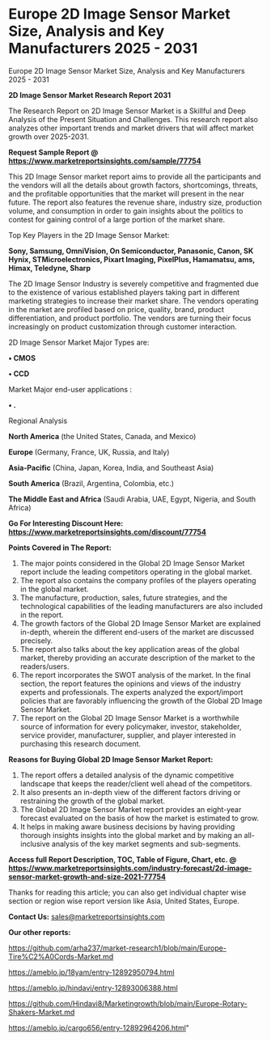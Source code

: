# Europe 2D Image Sensor Market Size, Analysis and Key Manufacturers 2025 - 2031
Europe 2D Image Sensor Market Size, Analysis and Key Manufacturers 2025 - 2031

<strong>2D Image Sensor Market Research Report 2031</strong>

The Research Report on 2D Image Sensor Market is a Skillful and Deep Analysis of the Present Situation and Challenges. This research report also analyzes other important trends and market drivers that will affect market growth over 2025-2031.

<strong>Request Sample Report @ <a href=https://www.marketreportsinsights.com/sample/77754>https://www.marketreportsinsights.com/sample/77754</a></strong>

This 2D Image Sensor market report aims to provide all the participants and the vendors will all the details about growth factors, shortcomings, threats, and the profitable opportunities that the market will present in the near future. The report also features the revenue share, industry size, production volume, and consumption in order to gain insights about the politics to contest for gaining control of a large portion of the market share.

Top Key Players in the 2D Image Sensor Market:

<strong>Sony, Samsung, OmniVision, On Semiconductor, Panasonic, Canon, SK Hynix, STMicroelectronics, Pixart Imaging, PixelPlus, Hamamatsu, ams, Himax, Teledyne, Sharp</strong>

The 2D Image Sensor Industry is severely competitive and fragmented due to the existence of various established players taking part in different marketing strategies to increase their market share. The vendors operating in the market are profiled based on price, quality, brand, product differentiation, and product portfolio. The vendors are turning their focus increasingly on product customization through customer interaction.

2D Image Sensor Market Major Types are:

<strong>• CMOS

• CCD</strong>

Market Major end-user applications :

<strong>• .</strong>

Regional Analysis

</u><strong><b>North America</b></strong> (the United States, Canada, and Mexico)

<strong><b>Europe </b></strong>(Germany, France, UK, Russia, and Italy)

<strong><b>Asia-Pacific</b></strong> (China, Japan, Korea, India, and Southeast Asia)

<strong><b>South America</b></strong> (Brazil, Argentina, Colombia, etc.)

<strong><b>The Middle East and Africa</b></strong> (Saudi Arabia, UAE, Egypt, Nigeria, and South Africa)

<strong>Go For Interesting Discount Here: <a href=https://www.marketreportsinsights.com/discount/77754>https://www.marketreportsinsights.com/discount/77754</a></strong>

<strong>Points Covered in The Report:</strong>
<ol>
  <li>The major points considered in the Global 2D Image Sensor Market report include the leading competitors operating in the global market.</li>
  <li>The report also contains the company profiles of the players operating in the global market.</li>
  <li>The manufacture, production, sales, future strategies, and the technological capabilities of the leading manufacturers are also included in the report.</li>
  <li>The growth factors of the Global 2D Image Sensor Market are explained in-depth, wherein the different end-users of the market are discussed precisely.</li>
  <li>The report also talks about the key application areas of the global market, thereby providing an accurate description of the market to the readers/users.</li>
  <li>The report incorporates the SWOT analysis of the market. In the final section, the report features the opinions and views of the industry experts and professionals. The experts analyzed the export/import policies that are favorably influencing the growth of the Global 2D Image Sensor Market.</li>
  <li>The report on the Global 2D Image Sensor Market is a worthwhile source of information for every policymaker, investor, stakeholder, service provider, manufacturer, supplier, and player interested in purchasing this research document.</li>
</ol>
<strong>Reasons for Buying Global 2D Image Sensor Market Report:</strong>

<ol>
  <li>The report offers a detailed analysis of the dynamic competitive landscape that keeps the reader/client well ahead of the competitors.</li>
  <li>It also presents an in-depth view of the different factors driving or restraining the growth of the global market.</li>
  <li>The Global 2D Image Sensor Market report provides an eight-year forecast evaluated on the basis of how the market is estimated to grow.</li>
  <li>It helps in making aware business decisions by having providing thorough insights insights into the global market and by making an all-inclusive analysis of the key market segments and sub-segments.</li>
</ol>
<strong>Access full Report Description, TOC, Table of Figure, Chart, etc. @ <a href=https://www.marketreportsinsights.com/industry-forecast/2d-image-sensor-market-growth-and-size-2021-77754>https://www.marketreportsinsights.com/industry-forecast/2d-image-sensor-market-growth-and-size-2021-77754</a></strong>


Thanks for reading this article; you can also get individual chapter wise section or region wise report version like Asia, United States, Europe.

<strong>Contact Us:</strong>
sales@marketreportsinsights.com

<strong>Our other reports:</strong>

<a href=https://github.com/arha237/market-research1/blob/main/Europe-Tire%C2%A0Cords-Market.md>https://github.com/arha237/market-research1/blob/main/Europe-Tire%C2%A0Cords-Market.md</a>

<a href=https://ameblo.jp/18yam/entry-12892950794.html>https://ameblo.jp/18yam/entry-12892950794.html</a>

<a href=https://ameblo.jp/hindavi/entry-12893006388.html>https://ameblo.jp/hindavi/entry-12893006388.html</a>

<a href=https://github.com/Hindavi8/Marketingrowth/blob/main/Europe-Rotary-Shakers-Market.md>https://github.com/Hindavi8/Marketingrowth/blob/main/Europe-Rotary-Shakers-Market.md</a>

<a href=https://ameblo.jp/cargo656/entry-12892964206.html>https://ameblo.jp/cargo656/entry-12892964206.html</a>"
